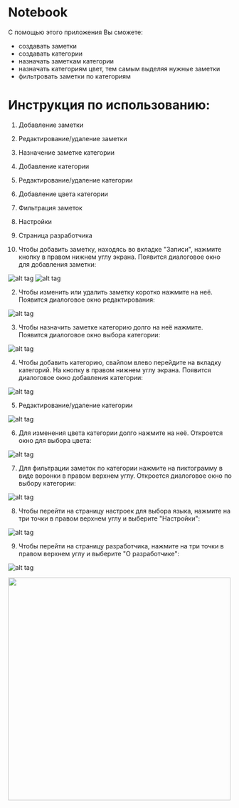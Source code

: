# Notebook

С помощью этого приложения Вы сможете:
 - создавать заметки
 - создавать категории
 - назначать заметкам категории
 - назначать категориям цвет, тем самым выделяя нужные заметки
 - фильтровать заметки по категориям
 
# Инструкция по использованию:
1. Добавление заметки
2. Редактирование/удаление заметки
3. Назначение заметке категории
4. Добавление категории
5. Редактирование/удаление категории
6. Добавление цвета категории
7. Фильтрация заметок
8. Настройки
9. Страница разработчика

1. Чтобы добавить заметку, находясь во вкладке "Записи", нажмите кнопку в правом нижнем углу экрана. Появится диалоговое окно для добавления заметки:

![alt tag](https://pp.vk.me/c631517/v631517974/2f527/cqn9gmsdUig.jpg) ![alt tag](https://pp.vk.me/c631517/v631517974/2f53b/QpqhUtpeLqY.jpg)

2. Чтобы изменить или удалить заметку коротко нажмите на неё. Появится диалоговое окно редактирования:

![alt tag](https://pp.vk.me/c631517/v631517974/2f62d/zQ-mU9L0p4c.jpg)
 
3. Чтобы назначить заметке категорию долго на неё нажмите. Появится диалоговое окно выбора категории:
 
![alt tag](https://pp.vk.me/c631517/v631517974/2f5f1/b8Qt9f8Ne0o.jpg)

4. Чтобы добавить категорию, свайпом влево перейдите на вкладку категорий. На кнопку в правом нижнем углу экрана. Появится диалоговое окно добавления категории:

![alt tag](https://pp.vk.me/c631517/v631517974/2f56d/JLyAp0sLU-A.jpg)

5. Редактирование/удаление категории
 
![alt tag](https://pp.vk.me/c631517/v631517974/2f63f/wIHW-UUMu3I.jpg)

6. Для изменения цвета категории долго нажмите на неё. Откроется окно для выбора цвета:

![alt tag](https://pp.vk.me/c631517/v631517974/2f563/bKIAXB7Nrss.jpg)

7. Для фильтрации заметок по категории нажмите на пиктограмму в виде воронки в правом верхнем углу. Откроется диалоговое окно по выбору категории:
 
![alt tag](https://pp.vk.me/c631517/v631517974/2f5f1/b8Qt9f8Ne0o.jpg)

8. Чтобы перейти на страницу настроек для выбора языка, нажмите на три точки в правом верхнем углу и выберите "Настройки":

![alt tag](https://pp.vk.me/c631517/v631517974/2f60f/QRWmlgKWAHg.jpg)
 
 9. Чтобы перейти на страницу разработчика, нажмите на три точки в правом верхнем углу и выберите "О разработчике":
 
![alt tag](https://pp.vk.me/c631517/v631517974/2f605/qbykw6-lyKY.jpg)

<img src="https://pp.vk.me/c631517/v631517974/2f605/qbykw6-lyKY.jpg" height="500">
